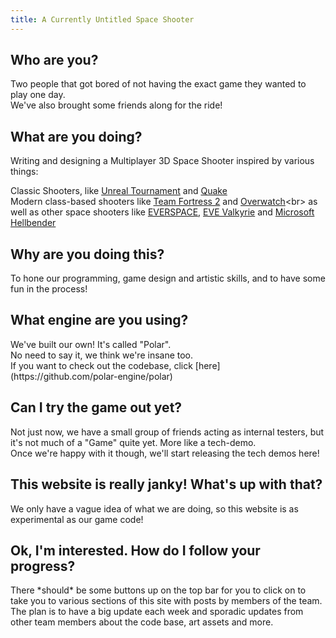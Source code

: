 ```yaml
---
title: A Currently Untitled Space Shooter
---
```

<h2>Who are you? </h2>
Two people that got bored of not having the exact game they wanted to play one day. <br>We've also brought some friends along for the ride!

<h2>What are you doing?</h2>
Writing and designing a Multiplayer 3D Space Shooter inspired by various things:

Classic Shooters, like [Unreal Tournament](https://en.wikipedia.org/wiki/Unreal_Tournament) and [Quake](https://en.wikipedia.org/wiki/Quake_(series))<br>
Modern class-based shooters like [Team Fortress 2](https://en.wikipedia.org/wiki/Team_Fortress_2) and [Overwatch](https://en.wikipedia.org/wiki/Overwatch_(video_game))<br>
as well as other space shooters like [EVERSPACE](https://everspace-game.com/), [EVE Valkyrie](https://www.evevalkyrie.com/) and [Microsoft Hellbender](https://en.wikipedia.org/wiki/Hellbender_(video_game))

<h2>Why are you doing this?</h2>
To hone our programming, game design and artistic skills, and to have some fun in the process!

<h2>What engine are you using?</h2>
We've built our own! It's called "Polar".<br>
No need to say it, we think we're insane too.<br>
If you want to check out the codebase, click [here](https://github.com/polar-engine/polar)

<h2>Can I try the game out yet?</h2>
Not just now, we have a small group of friends acting as internal testers, but it's not much of a "Game" quite yet. More like a tech-demo. <br>
Once we're happy with it though, we'll start releasing the tech demos here!

<h2>This website is really janky! What's up with that?</h2>
We only have a vague idea of what we are doing, so this website is as experimental as our game code! <br>

<h2>Ok, I'm interested. How do I follow your progress?</h2>
There *should* be some buttons up on the top bar for you to click on to take you to various sections of this site with posts by members of the team.<br>
The plan is to have a big update each week and sporadic updates from other team members about the code base, art assets and more.
<!--stackedit_data:
eyJoaXN0b3J5IjpbLTEzMzI4NzQyNTUsLTU4MjE3MDQ0OCw1NT
U2NTg4OTUsLTYwMjYxMjcwNywtMTk2MDI3MjMxNiwtMTIwMjg2
MTUwNywtMjQ1MzIyOTQ0LDQzMTI4MTAwMl19
-->